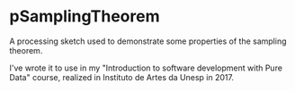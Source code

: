 # pSamplingTheorem
A processing sketch used to demonstrate some properties of the sampling theorem.

I've wrote it to use in my "Introduction to software development with Pure Data" course, realized in Instituto de Artes da Unesp in 2017.
